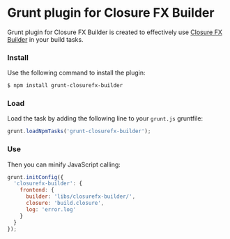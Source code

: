 Grunt plugin for Closure FX Builder
===================================

Grunt plugin for Closure FX Builder is created to effectively use [Closure FX Builder](https://github.com/DigiArea/closurefx-builder) in your build tasks.

### Install

Use the following command to install the plugin:
```bash
$ npm install grunt-closurefx-builder
```

### Load

Load the task by adding the following line to your `grunt.js` gruntfile:
```javascript
grunt.loadNpmTasks('grunt-closurefx-builder');
```

### Use
Then you can minify JavaScript calling:
```javascript
grunt.initConfig({
  'closurefx-builder': {
    frontend: {
      builder: 'libs/closurefx-builder/',
      closure: 'build.closure',
      log: 'error.log'
    }
  }
});
```
